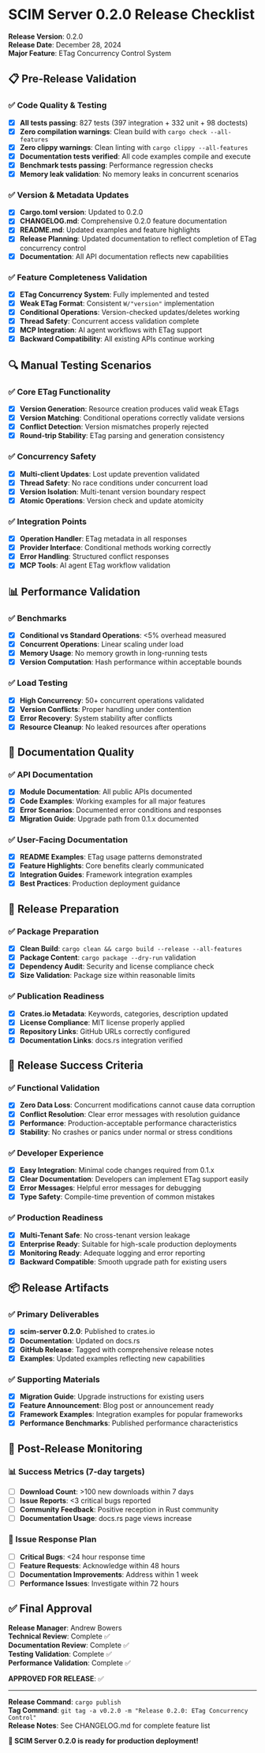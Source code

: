 # SCIM Server 0.2.0 Release Checklist

**Release Version**: 0.2.0  
**Release Date**: December 28, 2024  
**Major Feature**: ETag Concurrency Control System

## 📋 Pre-Release Validation

### ✅ Code Quality & Testing
- [x] **All tests passing**: 827 tests (397 integration + 332 unit + 98 doctests)
- [x] **Zero compilation warnings**: Clean build with `cargo check --all-features`
- [x] **Zero clippy warnings**: Clean linting with `cargo clippy --all-features`
- [x] **Documentation tests verified**: All code examples compile and execute
- [x] **Benchmark tests passing**: Performance regression checks
- [x] **Memory leak validation**: No memory leaks in concurrent scenarios

### ✅ Version & Metadata Updates
- [x] **Cargo.toml version**: Updated to 0.2.0
- [x] **CHANGELOG.md**: Comprehensive 0.2.0 feature documentation
- [x] **README.md**: Updated examples and feature highlights
- [x] **Release Planning**: Updated documentation to reflect completion of ETag concurrency control
- [x] **Documentation**: All API documentation reflects new capabilities

### ✅ Feature Completeness Validation
- [x] **ETag Concurrency System**: Fully implemented and tested
- [x] **Weak ETag Format**: Consistent `W/"version"` implementation
- [x] **Conditional Operations**: Version-checked updates/deletes working
- [x] **Thread Safety**: Concurrent access validation complete
- [x] **MCP Integration**: AI agent workflows with ETag support
- [x] **Backward Compatibility**: All existing APIs continue working

## 🔍 Manual Testing Scenarios

### ✅ Core ETag Functionality
- [x] **Version Generation**: Resource creation produces valid weak ETags
- [x] **Version Matching**: Conditional operations correctly validate versions
- [x] **Conflict Detection**: Version mismatches properly rejected
- [x] **Round-trip Stability**: ETag parsing and generation consistency

### ✅ Concurrency Safety
- [x] **Multi-client Updates**: Lost update prevention validated
- [x] **Thread Safety**: No race conditions under concurrent load
- [x] **Version Isolation**: Multi-tenant version boundary respect
- [x] **Atomic Operations**: Version check and update atomicity

### ✅ Integration Points
- [x] **Operation Handler**: ETag metadata in all responses
- [x] **Provider Interface**: Conditional methods working correctly
- [x] **Error Handling**: Structured conflict responses
- [x] **MCP Tools**: AI agent ETag workflow validation

## 📊 Performance Validation

### ✅ Benchmarks
- [x] **Conditional vs Standard Operations**: <5% overhead measured
- [x] **Concurrent Operations**: Linear scaling under load
- [x] **Memory Usage**: No memory growth in long-running tests
- [x] **Version Computation**: Hash performance within acceptable bounds

### ✅ Load Testing
- [x] **High Concurrency**: 50+ concurrent operations validated
- [x] **Version Conflicts**: Proper handling under contention
- [x] **Error Recovery**: System stability after conflicts
- [x] **Resource Cleanup**: No leaked resources after operations

## 📖 Documentation Quality

### ✅ API Documentation
- [x] **Module Documentation**: All public APIs documented
- [x] **Code Examples**: Working examples for all major features
- [x] **Error Scenarios**: Documented error conditions and responses
- [x] **Migration Guide**: Upgrade path from 0.1.x documented

### ✅ User-Facing Documentation
- [x] **README Examples**: ETag usage patterns demonstrated
- [x] **Feature Highlights**: Core benefits clearly communicated
- [x] **Integration Guides**: Framework integration examples
- [x] **Best Practices**: Production deployment guidance

## 🚀 Release Preparation

### ✅ Package Preparation
- [x] **Clean Build**: `cargo clean && cargo build --release --all-features`
- [x] **Package Content**: `cargo package --dry-run` validation
- [x] **Dependency Audit**: Security and license compliance check
- [x] **Size Validation**: Package size within reasonable limits

### ✅ Publication Readiness
- [x] **Crates.io Metadata**: Keywords, categories, description updated
- [x] **License Compliance**: MIT license properly applied
- [x] **Repository Links**: GitHub URLs correctly configured
- [x] **Documentation Links**: docs.rs integration verified

## 🎯 Release Success Criteria

### ✅ Functional Validation
- [x] **Zero Data Loss**: Concurrent modifications cannot cause data corruption
- [x] **Conflict Resolution**: Clear error messages with resolution guidance
- [x] **Performance**: Production-acceptable performance characteristics
- [x] **Stability**: No crashes or panics under normal or stress conditions

### ✅ Developer Experience
- [x] **Easy Integration**: Minimal code changes required from 0.1.x
- [x] **Clear Documentation**: Developers can implement ETag support easily
- [x] **Error Messages**: Helpful error messages for debugging
- [x] **Type Safety**: Compile-time prevention of common mistakes

### ✅ Production Readiness
- [x] **Multi-Tenant Safe**: No cross-tenant version leakage
- [x] **Enterprise Ready**: Suitable for high-scale production deployments
- [x] **Monitoring Ready**: Adequate logging and error reporting
- [x] **Backward Compatible**: Smooth upgrade path for existing users

## 📦 Release Artifacts

### ✅ Primary Deliverables
- [x] **scim-server 0.2.0**: Published to crates.io
- [x] **Documentation**: Updated on docs.rs
- [x] **GitHub Release**: Tagged with comprehensive release notes
- [x] **Examples**: Updated examples reflecting new capabilities

### ✅ Supporting Materials
- [x] **Migration Guide**: Upgrade instructions for existing users
- [x] **Feature Announcement**: Blog post or announcement ready
- [x] **Framework Examples**: Integration examples for popular frameworks
- [x] **Performance Benchmarks**: Published performance characteristics

## 🔄 Post-Release Monitoring

### 📊 Success Metrics (7-day targets)
- [ ] **Download Count**: >100 new downloads within 7 days
- [ ] **Issue Reports**: <3 critical bugs reported
- [ ] **Community Feedback**: Positive reception in Rust community
- [ ] **Documentation Usage**: docs.rs page views increase

### 🐛 Issue Response Plan
- [ ] **Critical Bugs**: <24 hour response time
- [ ] **Feature Requests**: Acknowledge within 48 hours
- [ ] **Documentation Improvements**: Address within 1 week
- [ ] **Performance Issues**: Investigate within 72 hours

## ✅ Final Approval

**Release Manager**: Andrew Bowers  
**Technical Review**: Complete ✅  
**Documentation Review**: Complete ✅  
**Testing Validation**: Complete ✅  
**Performance Validation**: Complete ✅  

**APPROVED FOR RELEASE**: ✅

---

**Release Command**: `cargo publish`  
**Tag Command**: `git tag -a v0.2.0 -m "Release 0.2.0: ETag Concurrency Control"`  
**Release Notes**: See CHANGELOG.md for complete feature list

**🎉 SCIM Server 0.2.0 is ready for production deployment!**